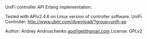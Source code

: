 UniFi controller API Erlang implementation.

Tested with APIv2.4.6 on Linux version of controller software.
UniFi Controller: http://www.ubnt.com/download/?group=unifi-ap

Author: Andrey Andruschenko <apofiget@gmail.com>
License: GPLv2
